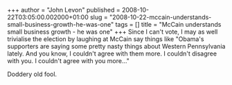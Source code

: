 +++
author = "John Levon"
published = 2008-10-22T03:05:00.002000+01:00
slug = "2008-10-22-mccain-understands-small-business-growth-he-was-one"
tags = []
title = "McCain understands small business growth - he was one"
+++
Since I can't vote, I may as well trivialise the election by laughing at
McCain say things like "Obama's supporters are saying some pretty nasty
things about Western Pennsylvania lately. And you know, I couldn't agree
with them more. I couldn't disagree with you. I couldn't agree with you
more..."  
  
Doddery old fool.

